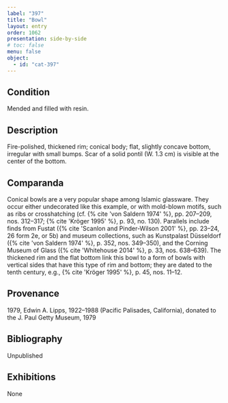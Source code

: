 ```yaml
---
label: "397"
title: "Bowl"
layout: entry
order: 1062
presentation: side-by-side
# toc: false
menu: false
object:
  - id: "cat-397"
---
```


## Condition

Mended and filled with resin.

## Description

Fire-polished, thickened rim; conical body; flat, slightly concave bottom, irregular with small bumps. Scar of a solid pontil (W. 1.3 cm) is visible at the center of the bottom.

## Comparanda

Conical bowls are a very popular shape among Islamic glassware. They occur either undecorated like this example, or with mold-blown motifs, such as ribs or crosshatching (cf. {% cite 'von Saldern 1974' %}, pp. 207–209, nos. 312–317; {% cite 'Kröger 1995' %}, p. 93, no. 130). Parallels include finds from Fustat ({% cite 'Scanlon and Pinder-Wilson 2001' %}, pp. 23–24, 26 form 2e, or 5b) and museum collections, such as Kunstpalast Düsseldorf ({% cite 'von Saldern 1974' %}, p. 352, nos. 349–350), and the Corning Museum of Glass ({% cite 'Whitehouse 2014' %}, p. 33, nos. 638–639). The thickened rim and the flat bottom link this bowl to a form of bowls with vertical sides that have this type of rim and bottom; they are dated to the tenth century, e.g., {% cite 'Kröger 1995' %}, p. 45, nos. 11–12.

## Provenance

1979, Edwin A. Lipps, 1922–1988 (Pacific Palisades, California), donated to the J. Paul Getty Museum, 1979

## Bibliography

Unpublished

## Exhibitions

None